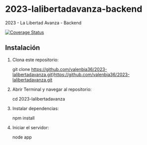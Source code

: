 # 2023-lalibertadavanza-backend
2023 - La Libertad Avanza - Backend

[![Coverage Status](https://coveralls.io/repos/github/valenbia36/2023-lalibertadavanza/badge.svg?branch=main)](https://coveralls.io/github/valenbia36/2023-lalibertadavanza?branch=main)

## Instalación

1. Clona este repositorio:

   git clone https://github.com/valenbia36/2023-lalibertadavanza.git)https://github.com/valenbia36/2023-lalibertadavanza.git

   
2. Abrir Terminal y navegar al repositorio:
   
   cd 2023-lalibertadavanza

3. Instalar dependencias:
   
   npm install

4. Iniciar el servidor:
   
   node app
